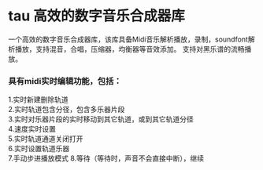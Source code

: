 # tau 高效的数字音乐合成器库
  一个高效的数字音乐合成器库，该库具备Midi音乐解析播放，录制，soundfont解析播放，支持混音，合唱，压缩器，均衡器等音效添加。
支持对黑乐谱的流畅播放。

### 具有midi实时编辑功能，包括：  
1.实时新建删除轨道  
2.实时轨道包含分径，包含多乐器片段  
3.实时对乐器片段的实时移动到其它轨道，或到其它轨道分径  
4.速度实时设置  
5.实时轨道通道关闭打开  
6.实时设置轨道乐器  
7.手动步进播放模式
8.等待（等待时，声音不会直接中断），继续
